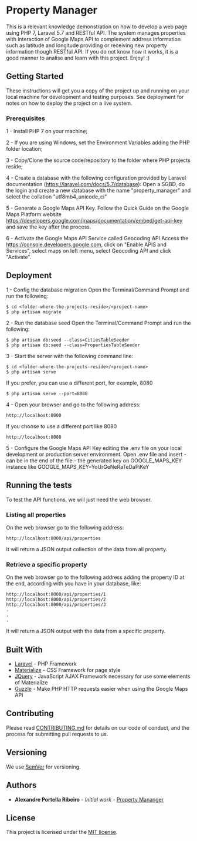 

# Property Manager

This is a relevant knowledge demonstration on how to develop a web page using PHP 7, Laravel 5.7 and RESTful API. 
The system manages properties with interaction of Google Maps API to complement address information such as latitude and longitude providing or receiving new property information though RESTful API. 
If you do not know how it works, it is a good manner to analise and learn with this project. 
Enjoy! :)

## Getting Started

These instructions will get you a copy of the project up and running on your local machine for development and testing purposes. See deployment for notes on how to deploy the project on a live system.

### Prerequisites

1 - Install PHP 7 on your machine;

2 - If you are using Windows, set the Environment Variables adding the PHP folder location;

3 - Copy/Clone the source code/repository to the folder where PHP projects reside;

4 - Create a database with the following configuration provided by Laravel documentation (https://laravel.com/docs/5.7/database):
Open a SGBD, do the login and create a new database with the name "property_manager" and select the collation "utf8mb4_unicode_ci"

5 - Generate a Google Maps API Key.
Follow the Quick Guide on the Google Maps Platform website https://developers.google.com/maps/documentation/embed/get-api-key and save the key after the process.

6 - Activate the Google Maps API Service called Geocoding API
Access the https://console.developers.google.com, click on "Enable APIS and Services", select maps on left menu, select Geocoding API and click "Activate".

## Deployment

1 - Config the database migration
Open the Terminal/Command Prompt and run the following:
```
$ cd <folder-where-the-projects-reside>/<project-name>
$ php artisan migrate
```

2 - Run the database seed
Open the Terminal/Command Prompt and run the following:
```
$ php artisan db:seed --class=CitiesTableSeeder
$ php artisan db:seed --class=PropertiesTableSeeder
```

3 - Start the server with the following command line:
```
$ cd <folder-where-the-projects-reside>/<project-name>
$ php artisan serve
```
If you prefer, you can use a different port, for example, 8080
```
$ php artisan serve --port=8080
```

4 - Open your browser and go to the following address:
```
http://localhost:8000
```
If you choose to use a different port like 8080
```
http://localhost:8080
```

5 - Configure the Google Maps API Key editing the .env file on your local development or production server environment.
Open .env file and insert - can be in the end of the file - the generated key on GOOGLE_MAPS_KEY instance like GOOGLE_MAPS_KEY=YoUrGeNeRaTeDaPiKeY


## Running the tests

To test the API functions, we will just need the web browser.

### Listing all properties

On the web browser go to the following address:
```
http://localhost:8000/api/properties
```
It will return a JSON output collection of the data from all property.

### Retrieve a specific property

On the web browser go to the following address adding the property ID at the end, according with you have in your database, like:
```
http://localhost:8000/api/properties/1
http://localhost:8000/api/properties/2
http://localhost:8000/api/properties/3
.
.
.
```
It will return a JSON output with the data from a specific property.

## Built With

* [Laravel](https://laravel.com/docs/5.7/) - PHP Framework
* [Materialize](http://archives.materializecss.com/0.100.2/) - CSS Framework for page style
* [JQuery](https://jquery.com/) - JavaScript AJAX Framework necessary for use some elements of Materialize
* [Guzzle](http://docs.guzzlephp.org/en/stable/) - Make PHP HTTP requests easier when using the Google Maps API

## Contributing

Please read [CONTRIBUTING.md](https://gist.github.com/alexandrepro/d81e1f64e82107b7c67cce88e6cf6c6a) for details on our code of conduct, and the process for submitting pull requests to us.

## Versioning

We use [SemVer](http://semver.org/) for versioning.

## Authors

* **Alexandre Portella Ribeiro** - *Initial work* - [Property Mananger](https://github.com/alexandrepro/property-mananger)

## License

This project is licensed under the [MIT license](https://opensource.org/licenses/MIT).
